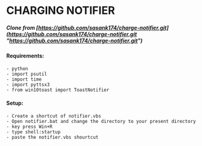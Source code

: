 # CHARGING NOTIFIER

##### Clone from  [https://github.com/sasank174/charge-notifier.git](https://github.com/sasank174/charge-notifier.git "https://github.com/sasank174/charge-notifier.git")

#### **Requirements:**
```
- python
- import psutil
- import time
- import pyttsx3
- from win10toast import ToastNotifier
```

#### **Setup:**
```
- Create a shortcut of notifier.vbs
- Open notifier.bat and change the directory to your present directory
- key press Win+R
- type shell:startup
- paste the notifier.vbs shourtcut
```
